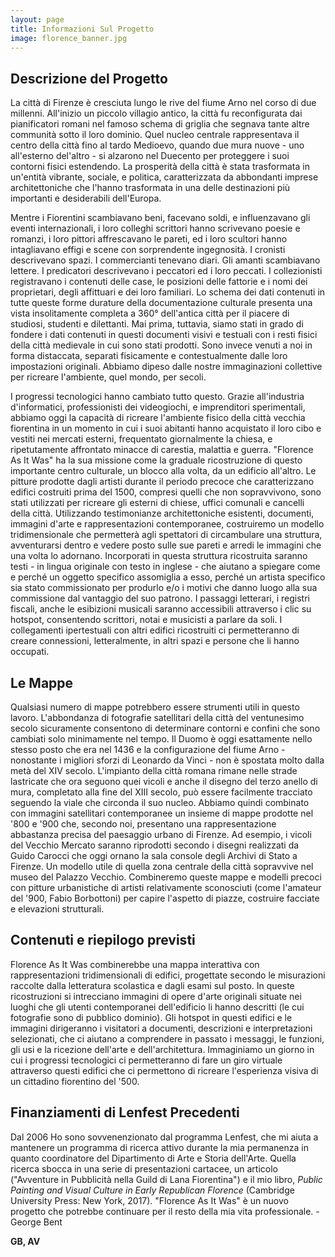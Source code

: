 ```yaml
---
layout: page
title: Informazioni Sul Progetto
image: florence_banner.jpg
---
```


## Descrizione del Progetto
La città di Firenze è cresciuta lungo le rive del fiume Arno nel corso di due millenni. All'inizio un piccolo villagio antico, la città fu reconfigurata dai pianificatori romani nel famoso schema di griglia che segnava tante altre communità sotto il loro dominio. Quel nucleo centrale rappresentava il centro della città fino al tardo Medioevo, quando due mura nuove - uno all'esterno del'altro - si alzarono nel Duecento per proteggere i suoi contorni fisici estendendo. La prosperità della città è stata trasformata in un'entità vibrante, sociale, e politica, caratterizzata da abbondanti imprese architettoniche che l'hanno trasformata in una delle destinazioni più importanti e desiderabili dell'Europa.

Mentre i Fiorentini scambiavano  beni, facevano soldi, e influenzavano gli eventi internazionali, i loro colleghi scrittori hanno scrivevano poesie e romanzi, i loro pittori affrescavano le pareti, ed i loro scultori hanno intagliavano effigi e scene con sorprendente ingegnosità. I cronisti descrivevano  spazi. I commercianti tenevano diari. Gli amanti scambiavano lettere. I predicatori descrivevano i peccatori ed i loro peccati. I collezionisti registravano i contenuti delle case, le posizioni delle fattorie e i nomi dei proprietari, degli affittuari e dei loro familiari. Lo schema dei dati contenuti in tutte queste forme durature della documentazione culturale presenta una vista insolitamente completa a 360° dell'antica città per il piacere di studiosi, studenti e dilettanti. Mai prima, tuttavia, siamo stati in grado di fondere i dati contenuti in questi documenti visivi e testuali con i resti fisici della città medievale in cui sono stati prodotti. Sono invece venuti a noi in forma distaccata, separati fisicamente e contestualmente dalle loro impostazioni originali. Abbiamo dipeso dalle nostre immaginazioni collettive per ricreare l'ambiente, quel mondo, per secoli.

I progressi tecnologici hanno cambiato tutto questo. Grazie all'industria d'informatici, professionisti dei videogiochi, e imprenditori sperimentali, abbiamo oggi la capacità di ricreare l'ambiente fisico della città vecchia fiorentina in un momento in cui i suoi abitanti hanno acquistato il loro cibo e vestiti nei mercati esterni, frequentato giornalmente la chiesa, e ripetutamente affrontato minacce di carestia, malattia e guerra. "Florence As It Was" ha la sua missione come la graduale ricostruzione di questo importante centro culturale, un blocco alla volta, da un edificio all'altro. Le pitture prodotte dagli artisti durante il periodo precoce che caratterizzano edifici costruiti prima del 1500, compresi quelli che non sopravvivono, sono stati utilizzati per ricreare gli esterni di chiese, uffici comunali e cancelli della città. Utilizzando testimonianze architettoniche esistenti, documenti, immagini d'arte e rappresentazioni contemporanee, costruiremo un modello tridimensionale che permetterà agli spettatori di circambulare una struttura, avventurarsi dentro e vedere posto sulle sue pareti e arredi le immagini che una volta lo adornano. Incorporati in questa struttura ricostruita saranno testi - in lingua originale con testo in inglese - che aiutano a spiegare come e perché un oggetto specifico assomiglia a esso, perché un artista specifico sia stato commissionato per produrlo e/o i motivi che danno luogo alla sua commissione dal vantaggio del suo patrono. I passaggi letterari, i registri fiscali, anche le esibizioni musicali saranno accessibili attraverso i clic su hotspot, consentendo scrittori, notai e musicisti a parlare da soli. I collegamenti ipertestuali con altri edifici ricostruiti ci permetteranno di creare connessioni, letteralmente, in altri spazi e persone che li hanno occupati.

## Le Mappe
Qualsiasi numero di mappe potrebbero essere strumenti utili in questo lavoro. L'abbondanza di fotografie satellitari della città del ventunesimo secolo sicuramente consentono di determinare contorni e confini che sono cambiati solo minimamente nel tempo. Il Duomo è oggi esattamente nello stesso posto che era nel 1436 e la configurazione del fiume Arno - nonostante i migliori sforzi di Leonardo da Vinci - non è spostata molto dalla metà del XIV secolo. L'impianto della città romana rimane nelle strade lastricate che ora seguono quei vicoli e anche il disegno del terzo anello di mura, completato alla fine del XIII secolo, può essere facilmente tracciato seguendo la viale che circonda il suo nucleo.
Abbiamo quindi combinato con immagini satellitari contemporanee un insieme di mappe prodotte nel '800 e '900 che, secondo noi, presentano una rappresentazione abbastanza precisa del paesaggio urbano di Firenze. Ad esempio, i vicoli del Vecchio Mercato saranno riprodotti secondo i disegni realizzati da Guido Carocci che oggi ornano la sala console degli Archivi di Stato a Firenze. Un modello utile di quella zona centrale della città sopravvive nel museo del Palazzo Vecchio. Combineremo queste mappe e modelli precoci con pitture urbanistiche di artisti relativamente sconosciuti (come l'amateur del '900, Fabio Borbottoni) per capire l'aspetto di piazze, costruire facciate e elevazioni strutturali.

## Contenuti e riepilogo previsti
Florence As It Was combinerebbe una mappa interattiva con rappresentazioni tridimensionali di edifici, progettate secondo le misurazioni raccolte dalla letteratura scolastica e dagli esami sul posto. In queste ricostruzioni si intrecciano immagini di opere d'arte originali situate nei luoghi che gli utenti contemporanei dell'edificio li hanno descritti (le cui fotografie sono di pubblico dominio). Gli hotspot in questi edifici e le immagini dirigeranno i visitatori a documenti, descrizioni e interpretazioni selezionati, che ci aiutano a comprendere  in passato i messaggi, le funzioni, gli usi e la ricezione dell'arte e dell'architettura. Immaginiamo un giorno in cui i progressi tecnologici ci permetteranno di fare un giro virtuale attraverso questi edifici che ci permettono di ricreare l'esperienza visiva di un cittadino fiorentino del '500.

## Finanziamenti di Lenfest Precedenti
Dal 2006 Ho sono sovvenenzionato dal programma Lenfest, che mi aiuta a mantenere un programma di ricerca attivo durante la mia permanenza in quanto coordinatore del Dipartimento di Arte e Storia dell'Arte. Quella ricerca sbocca in una serie di presentazioni cartacee, un articolo ("Avventure in Pubblicità nella Guild di Lana Fiorentina") e il mio libro, *Public Painting and Visual Culture in Early Republican Florence* (Cambridge University Press: New York, 2017). "Florence As It Was" è un nuovo progetto che potrebbe continuare per il resto della mia vita professionale. - George Bent

__GB, AV__
